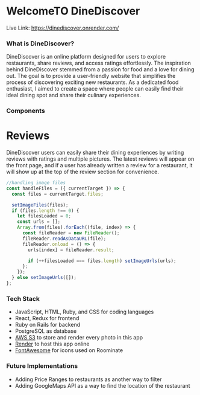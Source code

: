# WelcomeTO DineDiscover

Live Link: https://dinediscover.onrender.com/

### What is DineDiscover?

DineDiscover is an online platform designed for users to explore restaurants, share reviews, and access ratings effortlessly. The inspiration behind DineDiscover stemmed from a passion for food and a love for dining out. The goal is to provide a user-friendly website that simplifies the process of discovering exciting new restaurants. As a dedicated food enthusiast, I aimed to create a space where people can easily find their ideal dining spot and share their culinary experiences.

### Components

# Reviews
DineDiscover users can easily share their dining experiences by writing reviews with ratings and multiple pictures. The latest reviews will appear on the front page, and if a user has already written a review for a restaurant, it will show up at the top of the review section for convenience.

```js
//handling image files
const handleFiles = ({ currentTarget }) => {
  const files = currentTarget.files;

  setImageFiles(files);
  if (files.length !== 0) {
    let filesLoaded = 0;
    const urls = [];
    Array.from(files).forEach((file, index) => {
      const fileReader = new FileReader();
      fileReader.readAsDataURL(file);
      fileReader.onload = () => {
        urls[index] = fileReader.result;

        if (++filesLoaded === files.length) setImageUrls(urls);
      };
    });
  } else setImageUrls([]);
};
```
### Tech Stack
- JavaScript, HTML, Ruby, and CSS for coding languages
- React, Redux for frontend
- Ruby on Rails for backend
- PostgreSQL as database
- [AWS S3](https://aws.amazon.com/) to store and render every photo in this app
- [Render](https://render.com/) to host this app online
- [FontAwesome](https://fontawesome.com/) for icons used on Roominate

### Future Implementations
- Adding Price Ranges to restaurants as another way to filter
- Adding GoogleMaps API as a way to find the location of the restaurant
